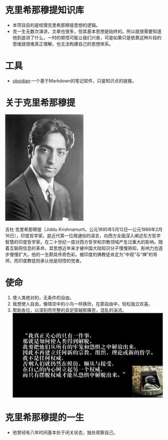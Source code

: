 # 克里希那穆提知识库
- 本项目目的是梳理克里希那穆提思想的逻辑。
- 克一生无数次演讲，文章也很多，但其基本思想是始终的。所以就很需要知道他到底讲了什么，一时的顿悟可能让我们兴奋，可是如果只是依靠这种片段的思维就很难真正理解，也无法构建自己的思想体系。

# 工具
- [obsidian](https://obsidian.md/):一个基于Markdown的笔记软件，只是知识点的链接。

# 关于克里希那穆提
![克里希那穆提肖像](附件/图片/250px-Jiddu_Krishnamurti_01.jpg)

吉杜·克里希那穆提（Jiddu Krishnamurti，公元1895年5月12日—公元1986年2月16日），印度哲学家。是近代第一位用通俗的语言，向西方全面深入阐述东方哲学智慧的印度哲学家。在二十世纪一度对西方哲学和宗教领域产生过重大的影响，随着互联网信息的革命，其思想近年来才被中国大陆知识分子慢慢熟知，影响力也逐步慢慢扩大。他的一生颇具传奇色彩。被印度的佛教徒肯定为“中观”与“禅”的导师，而印度教徒则承认他是彻悟的觉者。

# 使命
1. 使人类绝对的，无条件的自由。
2. 我想使人自由，像晴空中的小鸟一样换欣，在那自由中，轻松独立欢喜。
3. 帮助各位，以深刻而完整的具足穿越那痛苦，混乱的湍流。
![我真正关心的只有一件事](附件/图片/克里希那穆提-我真正关心的只有一件事.png)

# 克里希那穆提的一生
- 他曾经有八年时间基本处于闭关状态，独处观察自己。
